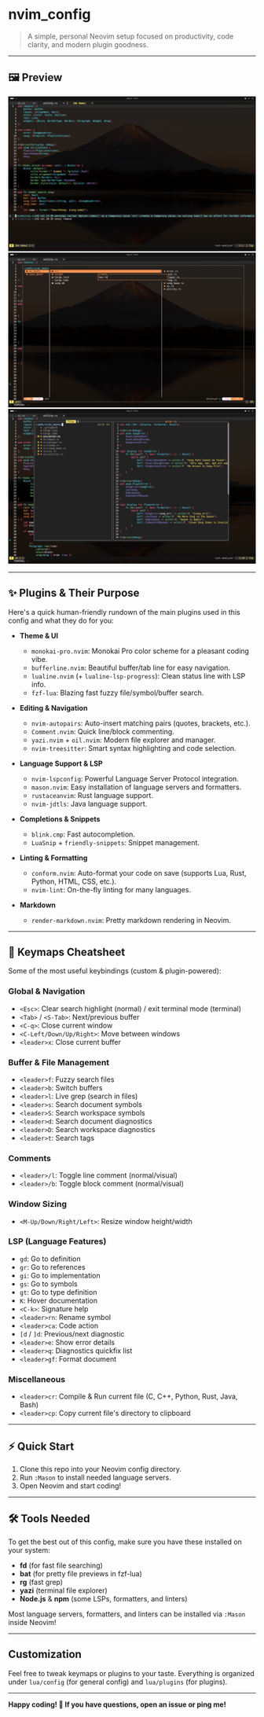 # nvim_config

> A simple, personal Neovim setup focused on productivity, code clarity, and modern plugin goodness.

---

## 🖼️ Preview
![main](previews/1.png)
![yazi](previews/2.png)
![fuzzy](previews/3.png)

---

## ✨ Plugins & Their Purpose

Here's a quick human-friendly rundown of the main plugins used in this config and what they do for you:

- **Theme & UI**
  - `monokai-pro.nvim`: Monokai Pro color scheme for a pleasant coding vibe.
  - `bufferline.nvim`: Beautiful buffer/tab line for easy navigation.
  - `lualine.nvim` (+ `lualine-lsp-progress`): Clean status line with LSP info.
  - `fzf-lua`: Blazing fast fuzzy file/symbol/buffer search.

- **Editing & Navigation**
  - `nvim-autopairs`: Auto-insert matching pairs (quotes, brackets, etc.).
  - `Comment.nvim`: Quick line/block commenting.
  - `yazi.nvim` + `oil.nvim`: Modern file explorer and manager.
  - `nvim-treesitter`: Smart syntax highlighting and code selection.

- **Language Support & LSP**
  - `nvim-lspconfig`: Powerful Language Server Protocol integration.
  - `mason.nvim`: Easy installation of language servers and formatters.
  - `rustaceanvim`: Rust language support.
  - `nvim-jdtls`: Java language support.

- **Completions & Snippets**
  - `blink.cmp`: Fast autocompletion.
  - `LuaSnip` + `friendly-snippets`: Snippet management.

- **Linting & Formatting**
  - `conform.nvim`: Auto-format your code on save (supports Lua, Rust, Python, HTML, CSS, etc.).
  - `nvim-lint`: On-the-fly linting for many languages.

- **Markdown**
  - `render-markdown.nvim`: Pretty markdown rendering in Neovim.

---

## 🎹 Keymaps Cheatsheet

Some of the most useful keybindings (custom & plugin-powered):

### Global & Navigation

- `<Esc>`: Clear search highlight (normal) / exit terminal mode (terminal)
- `<Tab>` / `<S-Tab>`: Next/previous buffer
- `<C-q>`: Close current window
- `<C-Left/Down/Up/Right>`: Move between windows
- `<leader>x`: Close current buffer

### Buffer & File Management

- `<leader>f`: Fuzzy search files
- `<leader>b`: Switch buffers
- `<leader>l`: Live grep (search in files)
- `<leader>s`: Search document symbols
- `<leader>S`: Search workspace symbols
- `<leader>d`: Search document diagnostics
- `<leader>D`: Search workspace diagnostics
- `<leader>t`: Search tags

### Comments

- `<leader>/l`: Toggle line comment (normal/visual)
- `<leader>/b`: Toggle block comment (normal/visual)

### Window Sizing

- `<M-Up/Down/Right/Left>`: Resize window height/width

### LSP (Language Features)

- `gd`: Go to definition
- `gr`: Go to references
- `gi`: Go to implementation
- `gs`: Go to symbols
- `gt`: Go to type definition
- `K`: Hover documentation
- `<C-k>`: Signature help
- `<leader>rn`: Rename symbol
- `<leader>ca`: Code action
- `[d` / `]d`: Previous/next diagnostic
- `<leader>e`: Show error details
- `<leader>q`: Diagnostics quickfix list
- `<leader>gf`: Format document

### Miscellaneous

- `<leader>cr`: Compile & Run current file (C, C++, Python, Rust, Java, Bash)
- `<leader>cp`: Copy current file's directory to clipboard

---

## ⚡️ Quick Start

1. Clone this repo into your Neovim config directory.
2. Run `:Mason` to install needed language servers.
3. Open Neovim and start coding!

---

## 🛠️ Tools Needed

To get the best out of this config, make sure you have these installed on your system:

- **fd** (for fast file searching)
- **bat** (for pretty file previews in fzf-lua)
- **rg** (fast grep)
- **yazi** (terminal file explorer)
- **Node.js** & **npm** (some LSPs, formatters, and linters)

Most language servers, formatters, and linters can be installed via `:Mason` inside Neovim!

---

##  Customization

Feel free to tweak keymaps or plugins to your taste. Everything is organized under `lua/config` (for general config) and `lua/plugins` (for plugins).

---

**Happy coding! 🚀 If you have questions, open an issue or ping me!**
